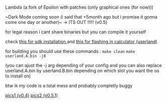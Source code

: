 Lambda (a fork of Epsilon with patches (only graphical ones (for now)))

~Dark Mode coming soon (i said that +5month ago but i promise it gonna come one day or another)~ -> ITS OUT !!!!! (v0.5)

for legal reason i cant share binaries but you can compile it yourself

check [this for sdk installation ](https://github.com/UpsilonNumworks/Upsilon/tree/upsilon-dev?tab=readme-ov-file#1-install-sdk)
and [this for flashing in calculator (userland)](https://ti-planet.github.io/webdfu_numworks/n0110/)

for building you should use these commands : `make clean` `make userland.A.bin -j8`


(you can ajust the -j arg depending of your config and you can also replace userland.A.bin by userland.B.bin depending on which slot you want the os to install on)


btw ik my code is a total mess and probably completly buggy

[pics1 (v0.4)](https://imgur.com/a/Hx7LwuO)
[pics2 (v0.5.1)](https://imgur.com/tAQoaN3)

